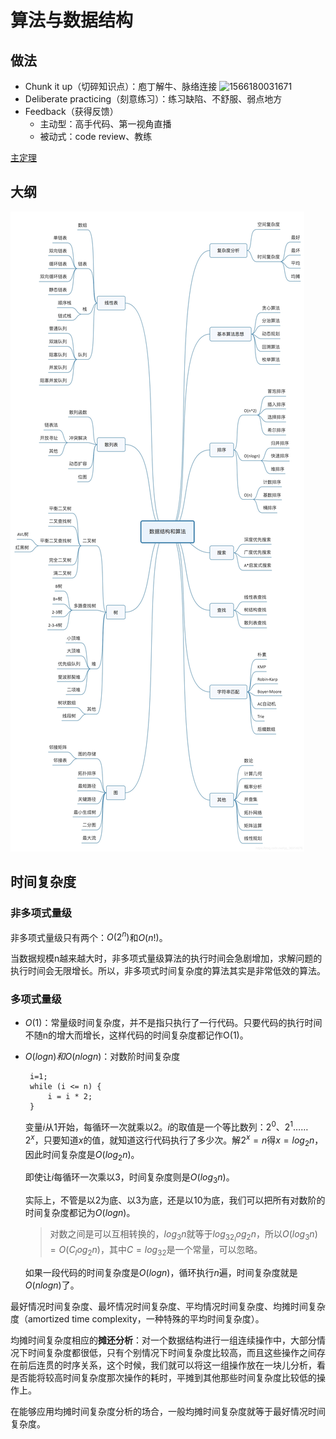 # 算法与数据结构

## 做法

- Chunk it up（切碎知识点）：庖丁解牛、脉络连接
  ![1566180031671](../../oneDrive/algorithm.assets/1566180031671.png)
- Deliberate practicing（刻意练习）：练习缺陷、不舒服、弱点地方 
- Feedback（获得反馈）
  - 主动型：高手代码、第一视角直播
  - 被动式：code review、教练

[主定理](https://zh.wikipedia.org/wiki/%E4%B8%BB%E5%AE%9A%E7%90%86)





## 大纲

![数据结构与算法内容图解](README.assets/20190111143139656.jpg)



## 时间复杂度

### 非多项式量级

非多项式量级只有两个：$O(2^n)$和$O(n!)$。

当数据规模n越来越大时，非多项式量级算法的执行时间会急剧增加，求解问题的执行时间会无限增长。所以，非多项式时间复杂度的算法其实是非常低效的算法。



### 多项式量级

* $O(1)$：常量级时间复杂度，并不是指只执行了一行代码。只要代码的执行时间不随n的增大而增长，这样代码的时间复杂度都记作O(1)。
* $O(logn)和O(nlogn)$：对数阶时间复杂度

  ```text
   i=1;
   while (i <= n) {
       i = i * 2;
   }
  ```

  变量$i$从1开始，每循环一次就乘以2。$i$的取值是一个等比数列：$2^0、2^1 …… 2^x$，只要知道$x$的值，就知道这行代码执行了多少次。解$2^x=n$得$x=log_2 n$，因此时间复杂度是$O(log_2 n)$。

  即使让$i$每循环一次乘以3，时间复杂度则是$O(log_3 n)$。

  实际上，不管是以2为底、以3为底，还是以10为底，我们可以把所有对数阶的时间复杂度都记为$O(logn)$。

  > 对数之间是可以互相转换的，$log_3n$就等于$log_32  _log_2n$，所以$O(log_3n) = O(C_  log_2n)$，其中$C=log_32$是一个常量，可以忽略。

  如果一段代码的时间复杂度是$O(logn)$，循环执行$n$遍，时间复杂度就是$O(nlogn)$了。

最好情况时间复杂度、最坏情况时间复杂度、平均情况时间复杂度、均摊时间复杂度（amortized time complexity，一种特殊的平均时间复杂度）。

均摊时间复杂度相应的**摊还分析**：对一个数据结构进行一组连续操作中，大部分情况下时间复杂度都很低，只有个别情况下时间复杂度比较高，而且这些操作之间存在前后连贯的时序关系，这个时候，我们就可以将这一组操作放在一块儿分析，看是否能将较高时间复杂度那次操作的耗时，平摊到其他那些时间复杂度比较低的操作上。

在能够应用均摊时间复杂度分析的场合，一般均摊时间复杂度就等于最好情况时间复杂度。

